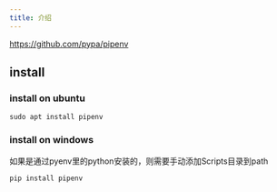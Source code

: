 ```yaml
---
title: 介绍
---
```


<https://github.com/pypa/pipenv>

## install

### install on ubuntu

```
sudo apt install pipenv
```

### install on windows

如果是通过pyenv里的python安装的，则需要手动添加Scripts目录到path

```
pip install pipenv
```

